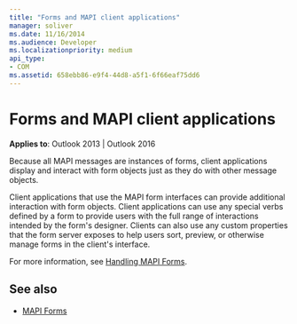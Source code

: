 ```yaml
---
title: "Forms and MAPI client applications"
manager: soliver
ms.date: 11/16/2014
ms.audience: Developer
ms.localizationpriority: medium
api_type:
- COM
ms.assetid: 658ebb86-e9f4-44d8-a5f1-6f66eaf75dd6
---
```


# Forms and MAPI client applications

**Applies to**: Outlook 2013 | Outlook 2016 
  
Because all MAPI messages are instances of forms, client applications display and interact with form objects just as they do with other message objects.
  
Client applications that use the MAPI form interfaces can provide additional interaction with form objects. Client applications can use any special verbs defined by a form to provide users with the full range of interactions intended by the form's designer. Clients can also use any custom properties that the form server exposes to help users sort, preview, or otherwise manage forms in the client's interface.
  
For more information, see [Handling MAPI Forms](handling-mapi-forms.md).
  
## See also

- [MAPI Forms](mapi-forms.md)

